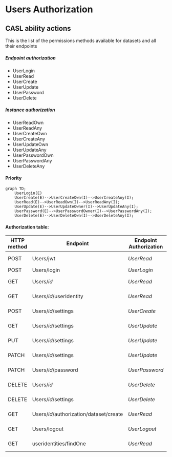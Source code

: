 # Users Authorization
## CASL ability actions
This is the list of the permissions methods available for datasets and all their endpoints
##### Endpoint authorization
- UserLogin
- UserRead
- UserCreate
- UserUpdate
- UserPassword
- UserDelete

##### Instance authorization
- UserReadOwn
- UserReadAny
- UserCreateOwn
- UserCreateAny
- UserUpdateOwn
- UserUpdateAny
- UserPasswordOwn
- UserPasswordAny
- UserDeleteAny

#### Priority
```mermaid
graph TD;
    UserLogin(E)
    UserCreate(E)-->UserCreateOwn(I)-->UserCreateAny(I);
    UserRead(E)-->UserReadOwn(I)-->UserReadAny(I);
    UserUpdate(E)-->UserUpdateOwner(I)-->UserUpdateAny(I);
    UserPassword(E)-->UserPasswordOwner(I)-->UserPasswordAny(I);
    UserDelete(E)-->UserDeleteOwn(I)-->UserDeleteAny(I);
```



#### Authorization table:
| HTTP method | Endpoint | Endpoint Authorization | Anonymous | Authenticated User | User Privileged Groups | Admin Groups | User Delete Groups |  
| ----------- | -------- | --------- | ------------------ | ---------------------- | ------------ |  ------------- | ------------- | 
| POST | Users/jwt | _UserRead_ | __no__ | Own<br/>_UserReadOwn_ | __no__ | __no__ | __no__ |
| POST | Users/login | _UserLogin_ | __no__ | __no__ | __no__ | __no__ | __no__ |
| GET | Users/_id_ | _UserRead_ | __no__ | Own<br/>_UserReadOwn_ | Any<br/>_UserReadAny_ | Any<br/>_UserReadAny_ | __no__ |
| GET | Users/_id_/userIdentity | _UserRead_ | __no__ | Own<br/>_UserReadOwn_ | Any<br/>_UserReadAny_ | Any<br/>_UserReadAny_ | __no__ |
| POST | Users/_id_/settings | _UserCreate_ | __no__ | Own<br/>_UserCreateOwn_ | Any<br/>_UserCreateAny_ | Any<br/>_UserCreateAny_ | __no__ |
| GET | Users/_id_/settings | _UserUpdate_ | __no__ | Own<br/>_UserReadOwn_ | Any<br/>_UserReadAny_ | Any<br/> _UserReadAny_ | __no__ |
| PUT | Users/_id_/settings | _UserUpdate_ | __no__ | Own<br/>_UserUpdateOwn_ | Any<br/>_UserUpdateAny_ | Any<br/>_UserUpdateAny_ | __no__ |
| PATCH | Users/_id_/settings | _UserUpdate_ | __no__ | Own<br/>_UserUpdateOwn_ | Any<br/>_UserUpdateAny_ | Any<br/>_UserUpdateAny_ | __no__ |
| PATCH | Users/_id_/password | _UserPassword_ | __no__ | Own<br/>_UserPasswordOwn_ | Any<br/>_UserPasswordAny_ | Any<br/>_UserPasswordAny_ | __no__ |
| DELETE | Users/_id_ | _UserDelete_ | __no__ | __no__ | __no__ | __no__ | Any<br/>_UserDeleteAny_ |
| DELETE | Users/_id_/settings | _UserDelete_ | __no__ | __no__ | __no__ | __no__ | Any<br/>_UserDeleteAny_ |
| GET | Users/_id_/authorization/dataset/create | _UserRead_ | __no__ | Own<br/>_UserReadOwn_ | Own<br/>_UserReadOwn_ | Any<br/>_UserReadAny_ | __no__ |
| GET | Users/logout | _UserLogout_ | __no__ | Own<br/>_UserLogoutOwn_ | __no__ | __no__ | __no__ |
| GET | useridentities/findOne | _UserRead_ | __no__ | Own<br/>_UserReadOwn_ | Any<br/>_UserReadAny_ | Any<br/>_UserReadAny_ | __no__ |


